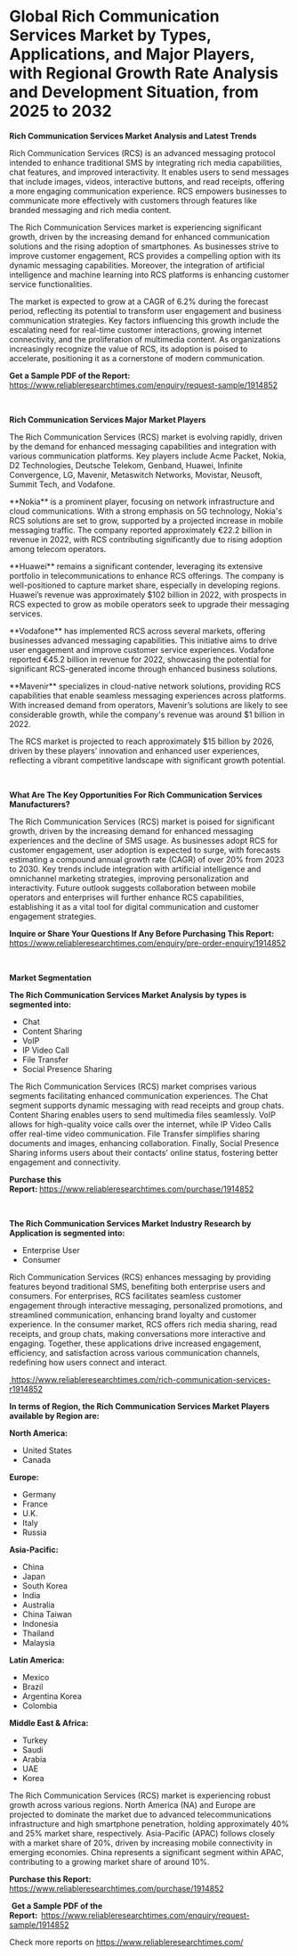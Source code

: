 <p><h1>Global Rich Communication Services Market by Types, Applications, and Major Players, with Regional Growth Rate Analysis and Development Situation, from 2025 to 2032</h1></p><p><strong>Rich Communication Services Market Analysis and Latest Trends</strong></p>
<p><p>Rich Communication Services (RCS) is an advanced messaging protocol intended to enhance traditional SMS by integrating rich media capabilities, chat features, and improved interactivity. It enables users to send messages that include images, videos, interactive buttons, and read receipts, offering a more engaging communication experience. RCS empowers businesses to communicate more effectively with customers through features like branded messaging and rich media content.</p><p>The Rich Communication Services market is experiencing significant growth, driven by the increasing demand for enhanced communication solutions and the rising adoption of smartphones. As businesses strive to improve customer engagement, RCS provides a compelling option with its dynamic messaging capabilities. Moreover, the integration of artificial intelligence and machine learning into RCS platforms is enhancing customer service functionalities. </p><p>The market is expected to grow at a CAGR of 6.2% during the forecast period, reflecting its potential to transform user engagement and business communication strategies. Key factors influencing this growth include the escalating need for real-time customer interactions, growing internet connectivity, and the proliferation of multimedia content. As organizations increasingly recognize the value of RCS, its adoption is poised to accelerate, positioning it as a cornerstone of modern communication.</p></p>
<p><strong>Get a Sample PDF of the Report:&nbsp;</strong> <a href="https://www.reliableresearchtimes.com/enquiry/request-sample/1914852?utm_campaign=1420&utm_medium=2&utm_source=Github&utm_content=ia&utm_term=15022025&utm_id=rich-communication-services">https://www.reliableresearchtimes.com/enquiry/request-sample/1914852</a></p>
<p>&nbsp;</p>
<p><strong>Rich Communication Services Major Market Players</strong></p>
<p><p>The Rich Communication Services (RCS) market is evolving rapidly, driven by the demand for enhanced messaging capabilities and integration with various communication platforms. Key players include Acme Packet, Nokia, D2 Technologies, Deutsche Telekom, Genband, Huawei, Infinite Convergence, LG, Mavenir, Metaswitch Networks, Movistar, Neusoft, Summit Tech, and Vodafone.</p><p>**Nokia** is a prominent player, focusing on network infrastructure and cloud communications. With a strong emphasis on 5G technology, Nokia's RCS solutions are set to grow, supported by a projected increase in mobile messaging traffic. The company reported approximately €22.2 billion in revenue in 2022, with RCS contributing significantly due to rising adoption among telecom operators.</p><p>**Huawei** remains a significant contender, leveraging its extensive portfolio in telecommunications to enhance RCS offerings. The company is well-positioned to capture market share, especially in developing regions. Huawei’s revenue was approximately $102 billion in 2022, with prospects in RCS expected to grow as mobile operators seek to upgrade their messaging services.</p><p>**Vodafone** has implemented RCS across several markets, offering businesses advanced messaging capabilities. This initiative aims to drive user engagement and improve customer service experiences. Vodafone reported €45.2 billion in revenue for 2022, showcasing the potential for significant RCS-generated income through enhanced business solutions.</p><p>**Mavenir** specializes in cloud-native network solutions, providing RCS capabilities that enable seamless messaging experiences across platforms. With increased demand from operators, Mavenir’s solutions are likely to see considerable growth, while the company's revenue was around $1 billion in 2022.</p><p>The RCS market is projected to reach approximately $15 billion by 2026, driven by these players’ innovation and enhanced user experiences, reflecting a vibrant competitive landscape with significant growth potential.</p></p>
<p>&nbsp;</p>
<p><strong>What Are The Key Opportunities For Rich Communication Services Manufacturers?</strong></p>
<p><p>The Rich Communication Services (RCS) market is poised for significant growth, driven by the increasing demand for enhanced messaging experiences and the decline of SMS usage. As businesses adopt RCS for customer engagement, user adoption is expected to surge, with forecasts estimating a compound annual growth rate (CAGR) of over 20% from 2023 to 2030. Key trends include integration with artificial intelligence and omnichannel marketing strategies, improving personalization and interactivity. Future outlook suggests collaboration between mobile operators and enterprises will further enhance RCS capabilities, establishing it as a vital tool for digital communication and customer engagement strategies.</p></p>
<p><strong>Inquire or Share Your Questions If Any Before Purchasing This Report:</strong> <a href="https://www.reliableresearchtimes.com/enquiry/pre-order-enquiry/1914852?utm_campaign=1420&utm_medium=2&utm_source=Github&utm_content=ia&utm_term=15022025&utm_id=rich-communication-services">https://www.reliableresearchtimes.com/enquiry/pre-order-enquiry/1914852</a></p>
<p>&nbsp;</p>
<p><strong>Market Segmentation</strong></p>
<p><strong>The Rich Communication Services Market Analysis by types is segmented into:</strong></p>
<p><ul><li>Chat</li><li>Content Sharing</li><li>VoIP</li><li>IP Video Call</li><li>File Transfer</li><li>Social Presence Sharing</li></ul></p>
<p><p>The Rich Communication Services (RCS) market comprises various segments facilitating enhanced communication experiences. The Chat segment supports dynamic messaging with read receipts and group chats. Content Sharing enables users to send multimedia files seamlessly. VoIP allows for high-quality voice calls over the internet, while IP Video Calls offer real-time video communication. File Transfer simplifies sharing documents and images, enhancing collaboration. Finally, Social Presence Sharing informs users about their contacts' online status, fostering better engagement and connectivity.</p></p>
<p><strong>Purchase this Report:&nbsp;</strong><a href="https://www.reliableresearchtimes.com/purchase/1914852?utm_campaign=1420&utm_medium=2&utm_source=Github&utm_content=ia&utm_term=15022025&utm_id=rich-communication-services">https://www.reliableresearchtimes.com/purchase/1914852</a></p>
<p>&nbsp;</p>
<p><strong>The Rich Communication Services Market Industry Research by Application is segmented into:</strong></p>
<p><ul><li>Enterprise User</li><li>Consumer</li></ul></p>
<p><p>Rich Communication Services (RCS) enhances messaging by providing features beyond traditional SMS, benefiting both enterprise users and consumers. For enterprises, RCS facilitates seamless customer engagement through interactive messaging, personalized promotions, and streamlined communication, enhancing brand loyalty and customer experience. In the consumer market, RCS offers rich media sharing, read receipts, and group chats, making conversations more interactive and engaging. Together, these applications drive increased engagement, efficiency, and satisfaction across various communication channels, redefining how users connect and interact.</p></p>
<p><a href="https://www.reliableresearchtimes.com/rich-communication-services-r1914852?utm_campaign=1420&utm_medium=2&utm_source=Github&utm_content=ia&utm_term=15022025&utm_id=rich-communication-services">&nbsp;https://www.reliableresearchtimes.com/rich-communication-services-r1914852</a></p>
<p><strong>In terms of Region, the Rich Communication Services Market Players available by Region are:</strong></p>
<p>
    <p> <strong> North America: </strong>
        <ul>
            <li>United States</li>
            <li>Canada</li>
        </ul>
        </p> 
    <p> <strong> Europe: </strong>
        <ul>
            <li>Germany</li>
            <li>France</li>
            <li>U.K.</li>
            <li>Italy</li>
            <li>Russia</li>
        </ul>
        </p> 
    <p> <strong> Asia-Pacific: </strong>
        <ul>
            <li>China</li>
            <li>Japan</li>
            <li>South Korea</li>
            <li>India</li>
            <li>Australia</li>
            <li>China Taiwan</li>
            <li>Indonesia</li>
            <li>Thailand</li>
            <li>Malaysia</li>
        </ul>
        </p> 
    <p> <strong> Latin America: </strong>
        <ul>
            <li>Mexico</li>
            <li>Brazil</li>
            <li>Argentina Korea</li>
            <li>Colombia</li>
        </ul>
        </p> 
    <p> <strong> Middle East & Africa: </strong>
        <ul>
            <li>Turkey</li>
            <li>Saudi</li>
            <li>Arabia</li>
            <li>UAE</li>
            <li>Korea</li>
        </ul>
    </p>
    </p>
<p><p>The Rich Communication Services (RCS) market is experiencing robust growth across various regions. North America (NA) and Europe are projected to dominate the market due to advanced telecommunications infrastructure and high smartphone penetration, holding approximately 40% and 25% market share, respectively. Asia-Pacific (APAC) follows closely with a market share of 20%, driven by increasing mobile connectivity in emerging economies. China represents a significant segment within APAC, contributing to a growing market share of around 10%.</p></p>
<p><strong>Purchase this Report: </strong><a href="https://www.reliableresearchtimes.com/purchase/1914852?utm_campaign=1420&utm_medium=2&utm_source=Github&utm_content=ia&utm_term=15022025&utm_id=rich-communication-services">https://www.reliableresearchtimes.com/purchase/1914852</a></p>
<p>&nbsp;<strong>Get a Sample PDF of the Report:&nbsp;&nbsp;</strong><a href="https://www.reliableresearchtimes.com/enquiry/request-sample/1914852?utm_campaign=1420&utm_medium=2&utm_source=Github&utm_content=ia&utm_term=15022025&utm_id=rich-communication-services">https://www.reliableresearchtimes.com/enquiry/request-sample/1914852</a></p>
<p><strong></strong></p>
<p>Check more reports on <a href="https://www.reliableresearchtimes.com/?utm_campaign=1420&utm_medium=2&utm_source=Github&utm_content=ia&utm_term=15022025&utm_id=rich-communication-services">https://www.reliableresearchtimes.com/</a></p>